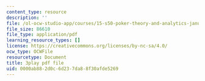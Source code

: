 ```yaml
---
content_type: resource
description: ''
file: /ol-ocw-studio-app/courses/15-s50-poker-theory-and-analytics-january-iap-2015/0000ab882d0c6d237da88f30afde5269_MnbQjpejZt4.pdf
file_size: 86610
file_type: application/pdf
learning_resource_types: []
license: https://creativecommons.org/licenses/by-nc-sa/4.0/
ocw_type: OCWFile
resourcetype: Document
title: 3play pdf file
uid: 0000ab88-2d0c-6d23-7da8-8f30afde5269
---
```

